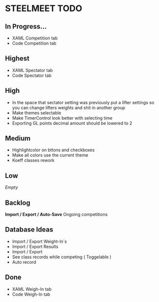 ﻿<h1>STEELMEET TODO

## In Progress...
* XAML Competition tab
* Code Competition tab


## Highest
* XAML Spectator tab
* Code Spectator tab


## High
* In the space that sectator setting was previously put a lifter settings so you can change lifters weights and shit in another group
* Make themes selectable
* Make TimerControl look better with selecting time
* Exporting GL points decimal amount should be lowered to 2


## Medium
* Highlightcolor on bttons and checkboxes
* Make all colors use the current theme
* Koeff classes rework


## Low
*Empty*


## Backlog

**Import / Export / Auto-Save** Ongoing competitions


## Database Ideas
* Import / Export Weight-In´s 
* Import / Export Results
* Import / Export 
* See class records while competing ( Toggelable )
* Auto record


## Done
* XAML Weigh-In tab
* Code Weigh-In tab

